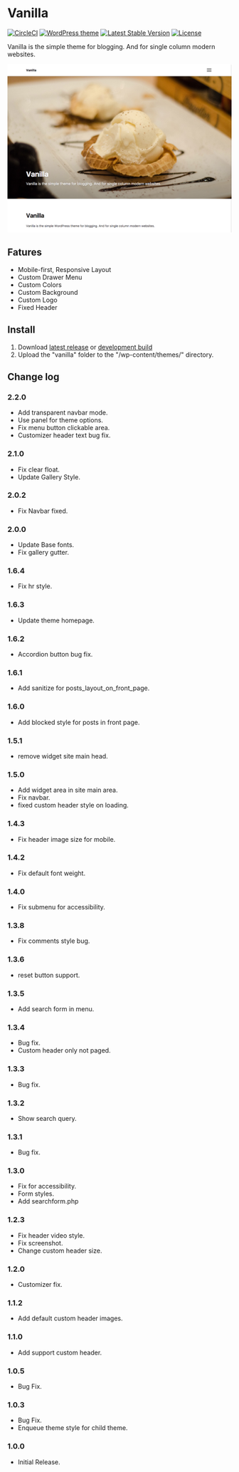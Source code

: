 # Vanilla

[![CircleCI](https://circleci.com/gh/torounit/vanilla.svg?style=svg)](https://circleci.com/gh/torounit/vanilla)
[![WordPress theme](https://img.shields.io/wordpress/theme/dt/vanilla.svg?style=flat-square)]()
[![Latest Stable Version](https://poser.pugx.org/torounit/vanilla/v/stable)](https://packagist.org/packages/torounit/vanilla?format=flat-square)
[![License](https://poser.pugx.org/torounit/vanilla/license)](https://packagist.org/packages/torounit/vanilla?format=flat-square)

Vanilla is the simple theme for blogging. And for single column modern websites.

![Screenshot](https://raw.githubusercontent.com/torounit/vanilla/master/screenshot.png)


## Fatures

* Mobile-first, Responsive Layout
* Custom Drawer Menu
* Custom Colors
* Custom Background
* Custom Logo
* Fixed Header

## Install

1. Download [latest release](https://wordpress.org/themes/vanilla/) or [development build](https://github.com/torounit/vanilla/archive/dist.zip)
2. Upload the "vanilla" folder to the "/wp-content/themes/" directory.

## Change log

### 2.2.0
* Add transparent navbar mode.
* Use panel for theme options.
* Fix menu button clickable area.
* Customizer header text bug fix.

### 2.1.0
* Fix clear float.
* Update Gallery Style.

### 2.0.2
* Fix Navbar fixed.

### 2.0.0
* Update Base fonts.
* Fix gallery gutter.

### 1.6.4
* Fix hr style.

### 1.6.3
* Update theme homepage.

### 1.6.2
* Accordion button bug fix.

### 1.6.1
* Add sanitize for posts_layout_on_front_page.

### 1.6.0
* Add blocked style for posts in front page.

### 1.5.1
* remove widget site main head.

### 1.5.0
* Add widget area in site main area.
* Fix navbar.
* fixed custom header style on loading.

### 1.4.3
* Fix header image size for mobile.

### 1.4.2
* Fix default font weight.

### 1.4.0
* Fix submenu for accessibility.

### 1.3.8
* Fix comments style bug.

### 1.3.6
* reset button support.

### 1.3.5
* Add search form in menu.

### 1.3.4
* Bug fix.
* Custom header only not paged.

### 1.3.3
* Bug fix.

### 1.3.2
* Show search query.

### 1.3.1
* Bug fix.

### 1.3.0
* Fix for accessibility.
* Form styles.
* Add searchform.php

### 1.2.3
* Fix header video style.
* Fix screenshot.
* Change custom header size.

### 1.2.0
* Customizer fix.

### 1.1.2
* Add default custom header images.

### 1.1.0
* Add support custom header.

### 1.0.5
* Bug Fix.

### 1.0.3
* Bug Fix.
* Enqueue theme style for child theme.

### 1.0.0
* Initial Release.
